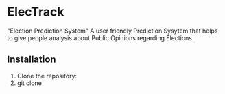 # ElecTrack
"Election Prediction System"
A user friendly Prediction Sysytem that helps to give people analysis about Public Opinions regarding Elections.
## Installation
1. Clone the repository:
2. git clone 
